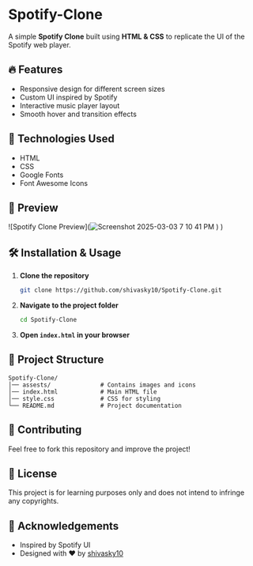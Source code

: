 # Spotify-Clone


A simple **Spotify Clone** built using **HTML & CSS** to replicate the UI of the Spotify web player.

## 🔥 Features
- Responsive design for different screen sizes
- Custom UI inspired by Spotify
- Interactive music player layout
- Smooth hover and transition effects

## 🚀 Technologies Used
- HTML
- CSS
- Google Fonts
- Font Awesome Icons

## 📸 Preview
![Spotify Clone Preview](![Screenshot 2025-03-03 7 10 41 PM](https://github.com/user-attachments/assets/ea402b91-0a6a-4d78-9b63-31b85ef38f78)
)
)

## 🛠️ Installation & Usage
1. **Clone the repository**
   ```bash
   git clone https://github.com/shivasky10/Spotify-Clone.git
   ```
2. **Navigate to the project folder**
   ```bash
   cd Spotify-Clone
   ```
3. **Open `index.html` in your browser**

## 📌 Project Structure
```
Spotify-Clone/
│── assests/              # Contains images and icons
│── index.html            # Main HTML file
│── style.css             # CSS for styling
└── README.md             # Project documentation
```

## 🌟 Contributing
Feel free to fork this repository and improve the project!

## 📜 License
This project is for learning purposes only and does not intend to infringe any copyrights.

## 🙌 Acknowledgements
- Inspired by Spotify UI
- Designed with ❤️ by [shivasky10](https://github.com/shivasky10)

